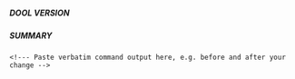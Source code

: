 ##### DOOL VERSION
<!--- Paste Dool version here -->

##### SUMMARY
<!--- Describe the change here, including rationale and design decisions -->

<!---
If you are fixing an existing issue, please include "Fixes #nnn" in your
commit message and your description; but you should still explain what
the change does.
-->

```
<!--- Paste verbatim command output here, e.g. before and after your change -->
```
